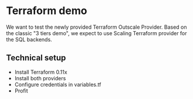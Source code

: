 # Terraform demo

We want to test the newly provided Terraform Outscale Provider.
Based on the classic "3 tiers demo", we expect to use Scaling Terraform provider for the SQL backends.

## Technical setup

- Install Terraform 0.11x
- Install both providers
- Configure credentials in variables.tf
- Profit

